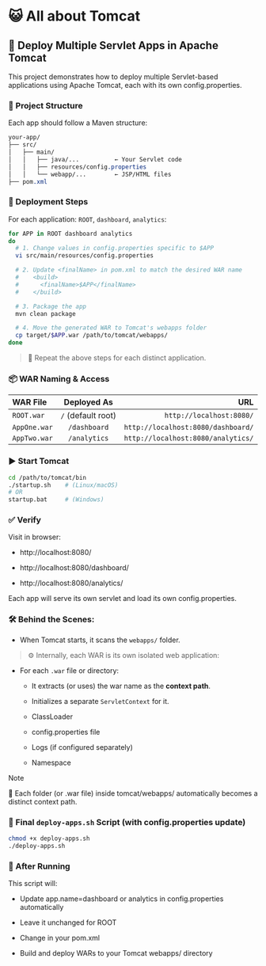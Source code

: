 # :smiley_cat: All about Tomcat

## :rocket: Deploy Multiple Servlet Apps in Apache Tomcat
This project demonstrates how to deploy multiple Servlet-based applications using Apache Tomcat, each with its own config.properties.

### :file_folder: Project Structure
Each app should follow a Maven structure:

```css
your-app/
├── src/
│   ├── main/
│   │   ├── java/...          ← Your Servlet code
│   │   ├── resources/config.properties
│   │   └── webapp/...        ← JSP/HTML files
├── pom.xml
```

### :test_tube: Deployment Steps

For each application: `ROOT`, `dashboard`, `analytics`:

```bash
for APP in ROOT dashboard analytics
do
  # 1. Change values in config.properties specific to $APP
  vi src/main/resources/config.properties

  # 2. Update <finalName> in pom.xml to match the desired WAR name
  #    <build>
  #      <finalName>$APP</finalName>
  #    </build>

  # 3. Package the app
  mvn clean package

  # 4. Move the generated WAR to Tomcat's webapps folder
  cp target/$APP.war /path/to/tomcat/webapps/
done
```

> :repeat: Repeat the above steps for each distinct application.

### :package: WAR Naming & Access

| WAR File | Deployed As | URL |
| :---         |     :---:      |          ---: |
| `ROOT.war` |  `/` (default root) | `http://localhost:8080/`    |
| `AppOne.war` | `/dashboard` | `http://localhost:8080/dashboard/` |
| `AppTwo.war` | `/analytics` | `http://localhost:8080/analytics/` |

### :arrow_forward: Start Tomcat
```bash
cd /path/to/tomcat/bin
./startup.sh    # (Linux/macOS)
# OR
startup.bat     # (Windows)
```

### :white_check_mark: Verify
Visit in browser:

* http://localhost:8080/

* http://localhost:8080/dashboard/

* http://localhost:8080/analytics/

Each app will serve its own servlet and load its own config.properties.

### :hammer_and_wrench: Behind the Scenes:

* When Tomcat starts, it scans the `webapps/` folder.

> :gear: Internally, each WAR is its own isolated web application:

* For each `.war` file or directory:

  * It extracts (or uses) the war name as the **context path**.

  * Initializes a separate `ServletContext` for it.
  
  * ClassLoader

  * config.properties file

  * Logs (if configured separately)

  * Namespace

> [!NOTE]
> :file_folder: Each folder (or .war file) inside tomcat/webapps/ automatically becomes a distinct context path.



### :robot: Final `deploy-apps.sh` Script (with config.properties update)

```bash
chmod +x deploy-apps.sh
./deploy-apps.sh
```

### :repeat: After Running
This script will:

* Update app.name=dashboard or analytics in config.properties automatically

* Leave it unchanged for ROOT

* Change <finalName> in your pom.xml

* Build and deploy WARs to your Tomcat webapps/ directory